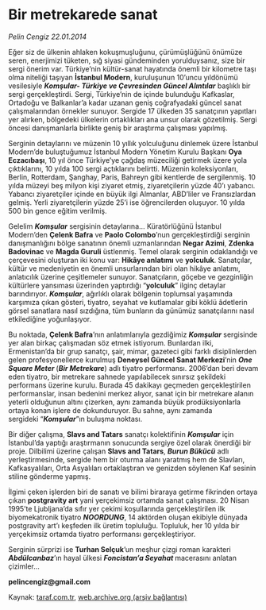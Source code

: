 # Bir metrekarede sanat

*Pelin Cengiz 22.01.2014*

<div class="yazi"><p>Eğer 
siz de ülkenin ahlaken kokuşmuşluğunu, çürümüşlüğünü önümüze seren, enerjimizi 
tüketen, sığ siyasi gündeminden yorulduysanız, size bir sergi önerim var. 
Türkiye’nin kültür-sanat hayatında önemli bir kilometre taşı olma niteliği 
taşıyan <b>İstanbul Modern</b>, kuruluşunun 
10’uncu yıldönümü vesilesiyle <b><i>Komşular- Türkiye ve Çevresinden 
Güncel Alıntılar</i></b> başlıklı bir 
sergi gerçekleştirdi. Sergi, Türkiye’nin de içinde bulunduğu Kafkaslar, Ortadoğu 
ve Balkanlar’a kadar uzanan geniş coğrafyadaki güncel sanat çalışmalarından 
örnekler sunuyor. Sergide 17 ülkeden 35 sanatçının yapıtları yer alırken, 
bölgedeki ülkelerin ortaklıkları ana unsur olarak gözetilmiş. Sergi öncesi 
danışmanlarla birlikte geniş bir araştırma çalışması yapılmış.</p>
<p>Serginin 
detaylarını ve müzenin 10 yıllık yolculuğunu dinlemek üzere İstanbul Modern’de 
buluştuğumuz İstanbul Modern Yönetim Kurulu Başkanı <b>Oya Eczacıbaşı</b>, 10 yıl önce Türkiye’ye 
çağdaş müzeciliği getirmek üzere yola çıktıklarını, 10 yılda 100 sergi 
açtıklarını belirtti. Müzenin koleksiyonları, Berlin, Rotterdam, Şanghay, Paris, 
Bahreyn gibi kentlerde de sergilenmiş. 10 yılda müzeyi beş milyon kişi ziyaret 
etmiş, ziyaretçilerin yüzde 40’ı yabancı. Yabancı ziyaretçiler içinde en büyük 
ilgi Almanlar, ABD’liler ve Fransızlardan gelmiş. Yerli ziyaretçilerin yüzde 
25’i ise öğrencilerden oluşuyor. 10 yılda 500 bin gence eğitim 
verilmiş.</p>
<p>Gelelim 
<b><i>Komşular</i></b> sergisinin detaylarına... 
Küratörlüğünü İstanbul Modern’den <b>Çelenk 
Bafra</b> ve <b>Paolo Colombo</b>’nun 
gerçekleştirdiği serginin danışmanlığını bölge sanatının önemli uzmanlarından <b>Negar Azimi</b>, <b>Zdenka Badovinac</b> ve <b>Magda Guruli</b> üstlenmiş. Temel olarak 
serginin odaklandığı ve çerçevesini oluşturan iki konu var: <b>Hikâye anlatımı</b> ve <b>yolculuk</b>. Sanatçılar, kültür ve 
medeniyetin en önemli unsurlarından biri olan hikâye anlatımı, anlatıcılık 
üzerine çeşitlemeler sunuyor. Sanatçıların, göçebe ve gezginliğin kültürlere 
yansıması üzerinden yaptırdığı “<b>yolculuk</b>” ilginç detaylar barındırıyor. 
<b><i>Komşular</i></b>, ağırlıklı olarak bölgenin 
toplumsal yaşamında karşımıza çıkan gösteri, tiyatro, seyahat ve kutlamalar gibi 
köklü âdetlerin görsel sanatlara nasıl sızdığına, tüm bunların da günümüz 
sanatçılarını nasıl etkilediğine yoğunlaşıyor.</p>
<p>Bu 
noktada, <b>Çelenk Bafra</b>’nın 
anlatımlarıyla gezdiğimiz <b><i>Komşular</i></b> sergisinde yer alan birkaç 
çalışmadan söz etmek istiyorum. Bunlardan ilki, Ermenistan’da bir grup sanatçı, 
şair, mimar, gazeteci gibi farklı disiplinlerden gelen profesyonellerce 
kurulmuş <b>Deneysel Güncel Sanat 
Merkezi</b>’nin <b><i>One Square 
Meter </i></b>(<b><i>Bir 
Metrekare</i></b>) adlı tiyatro 
performansı. 2006’dan beri devam eden tiyatro, bir metrekare sahnede 
yapılabilecek sınırsız şekildeki performans üzerine kurulu. Burada 45 dakikayı 
geçmeden gerçekleştirilen performanslar, insan bedenini merkez alıyor, sanat 
için bir metrekare alanın yeterli olduğunun altını çizerken, aynı zamanda büyük 
prodüksiyonlarla ortaya konan işlere de dokunduruyor. Bu sahne, aynı zamanda 
sergideki “<b><i>Komşular</i></b>”ın 
buluşma noktası.</p>
<p>Bir 
diğer çalışma, <b>Slavs and Tatars</b> sanatçı kolektifinin <b><i>Komşular</i></b> için İstanbul’da yaptığı 
araştırmanın sonucunda sergiye özel olarak önerdiği bir proje. Dilbilimi üzerine 
çalışan <b>Slavs and Tatars</b>, <b><i>Burun 
Bükücü</i></b> adlı 
yerleştirmesinde, sergide hem bir oturma alanı yaratmış hem de Slavları, 
Kafkasyalıları, Orta Asyalıları ortaklaştıran ve genizden söylenen Kaf sesinin 
stiline gönderme yapmış.</p>
<p>İlgimi 
çeken işlerden biri de sanatı ve bilimi biraraya getirme fikrinden ortaya çıkan 
<b>postgravity art</b> yani yerçekimsiz 
ortamda sanat çalışması. 20 Nisan 1995’te Ljubljana’da sıfır yer çekimi 
koşullarında gerçekleştirilen ilk biyomekatronik tiyatro <b><i>NOORDUNG</i></b>, 
14 aktörden oluşan ekibiyle dünyada postgravity art’ı keşfeden ilk üretim 
topluluğu. Topluluk, her 10 yılda bir yerçekimsiz ortamda tiyatro performansı 
gerçekleştiriyor.</p>Serginin 
sürprizi ise <b>Turhan Selçuk</b>’un meşhur çizgi 
roman karakteri <b><i>Abdülcanbaz</i></b>’ın hayal ülkesi <b><i>Foncistan’a Seyahat </i></b>macerasını anlatan 
çizimler...

<p><strong>pelincengiz@gmail.com</strong></p><p><strong></strong></p>
</div>

Kaynak: [taraf.com.tr](http://www.taraf.com.tr:80/pelin-cengiz/makale-bir-metrekarede-sanat.htm), [web.archive.org (arşiv bağlantısı)](http://web.archive.org/web/20140124001508/http://www.taraf.com.tr:80/pelin-cengiz/makale-bir-metrekarede-sanat.htm)
